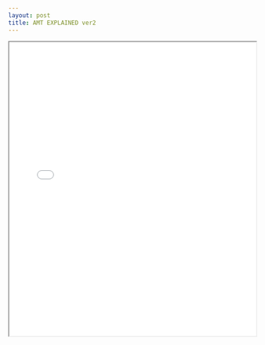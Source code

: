 ```yaml
---
layout: post
title: AMT EXPLAINED ver2
---
```


<div class="pdf-container">
<iframe src="/ea/assets/pdfs/misc/AMT.EXPLAINED.ver2.pdf" height="600" width="100%" allowFullScreen="true"></iframe>
</div>

